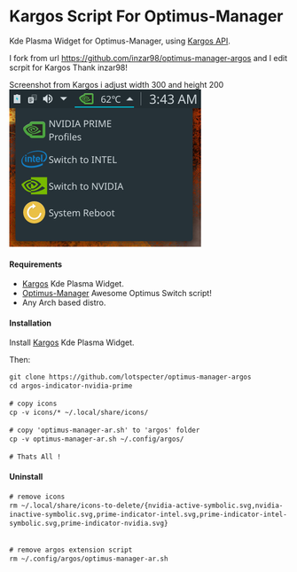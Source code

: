 # Kargos Script For Optimus-Manager
Kde Plasma Widget for Optimus-Manager, using [Kargos API](https://github.com/lipido/kargos).

I fork from url https://github.com/inzar98/optimus-manager-argos and I edit scrpit for Kargos Thank inzar98!

Screenshot from Kargos i adjust width 300 and height 200
![NVidia Prime Kargos Indicator](https://github.com/lotspecter/optimus-manager-argos/blob/master/screenshots/optimus-manager-2.png)                                       

#### Requirements
- [Kargos](https://store.kde.org/p/1173112/) Kde Plasma Widget.
- [Optimus-Manager](https://github.com/Askannz/optimus-manager) Awesome Optimus Switch script!
- Any Arch based distro.

#### Installation
Install [Kargos](https://store.kde.org/p/1173112/) Kde Plasma Widget.

Then:
```
git clone https://github.com/lotspecter/optimus-manager-argos
cd argos-indicator-nvidia-prime

# copy icons
cp -v icons/* ~/.local/share/icons/

# copy 'optimus-manager-ar.sh' to 'argos' folder
cp -v optimus-manager-ar.sh ~/.config/argos/

# Thats All !
```
#### Uninstall
```
# remove icons
rm ~/.local/share/icons-to-delete/{nvidia-active-symbolic.svg,nvidia-inactive-symbolic.svg,prime-indicator-intel.svg,prime-indicator-intel-symbolic.svg,prime-indicator-nvidia.svg}


# remove argos extension script
rm ~/.config/argos/optimus-manager-ar.sh



